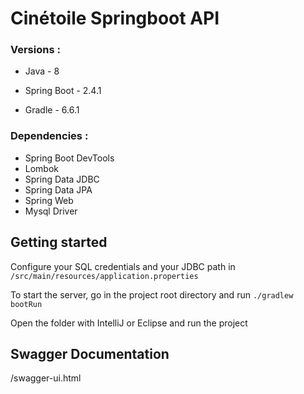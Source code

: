# Cinétoile Springboot API
### Versions :

* Java - 8

* Spring Boot - 2.4.1

* Gradle - 6.6.1

### Dependencies :
* Spring Boot DevTools
* Lombok
* Spring Data JDBC
* Spring Data JPA
* Spring Web
* Mysql Driver

## Getting started
Configure your SQL credentials and your JDBC path in `/src/main/resources/application.properties`

To start the server, go in the project root directory and run `./gradlew bootRun`

Open the folder with IntelliJ or Eclipse and run the project

## Swagger Documentation

<url>/swagger-ui.html

